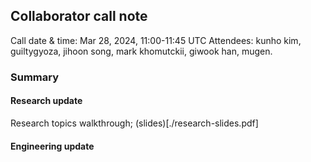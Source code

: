 ## Collaborator call note
Call date & time: Mar 28, 2024, 11:00-11:45 UTC
Attendees: kunho kim, guiltygyoza, jihoon song, mark khomutckii, giwook han, mugen.

### Summary
#### Research update
Research topics walkthrough; (slides)[./research-slides.pdf]

#### Engineering update

